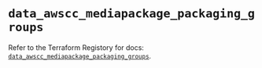 # `data_awscc_mediapackage_packaging_groups`

Refer to the Terraform Registory for docs: [`data_awscc_mediapackage_packaging_groups`](https://registry.terraform.io/providers/hashicorp/awscc/0.70.0/docs/data-sources/mediapackage_packaging_groups).
